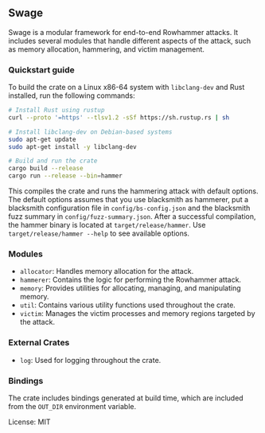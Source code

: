## Swage

Swage is a modular framework for end-to-end Rowhammer attacks. It includes
several modules that handle different aspects of the attack, such as memory
allocation, hammering, and victim management.

### Quickstart guide

To build the crate on a Linux x86-64 system with `libclang-dev` and Rust installed,
run the following commands:

```sh
# Install Rust using rustup
curl --proto '=https' --tlsv1.2 -sSf https://sh.rustup.rs | sh

# Install libclang-dev on Debian-based systems
sudo apt-get update
sudo apt-get install -y libclang-dev

# Build and run the crate
cargo build --release
cargo run --release --bin=hammer
```

This compiles the crate and runs the hammering attack with default options.
The default options assumes that you use blacksmith as hammerer, put a
blacksmith configuration file in `config/bs-config.json` and the
blacksmith fuzz summary in `config/fuzz-summary.json`.
After a successful compilation, the hammer binary is located at
`target/release/hammer`. Use `target/release/hammer --help` to see
available options.

### Modules

- `allocator`: Handles memory allocation for the attack.
- `hammerer`: Contains the logic for performing the Rowhammer attack.
- `memory`: Provides utilities for allocating, managing, and manipulating memory.
- `util`: Contains various utility functions used throughout the crate.
- `victim`: Manages the victim processes and memory regions targeted by the attack.

### External Crates

- `log`: Used for logging throughout the crate.

### Bindings

The crate includes bindings generated at build time, which are included from
the `OUT_DIR` environment variable.

License: MIT
